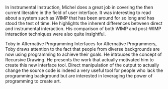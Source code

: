 In Instrumental Instruction, Michel does a great job in covering the then current literatire in the field of user interface. It was interesting to read about a system such as WIMP that has been around for so long and has stood the test of time. He highlights the inherent differences between direct and instrumental interaction. His comparison of both WIMP and post-WIMP interaction techniques were also quite insightful.

Toby in Alternative Programming Interfaces for Alternative Programmers, Toby draws attention to the fact that people from diverse backgrounds are now using programming to achieve their goals. He introuces the concept of Recursive Drawing. He presents the work that actually motivated him to create this new interface tool. Direct manipulation of the output to actually change the source code is indeed a very useful tool for people who lack the programming background but are interested in leveraging the power of programming to create art.